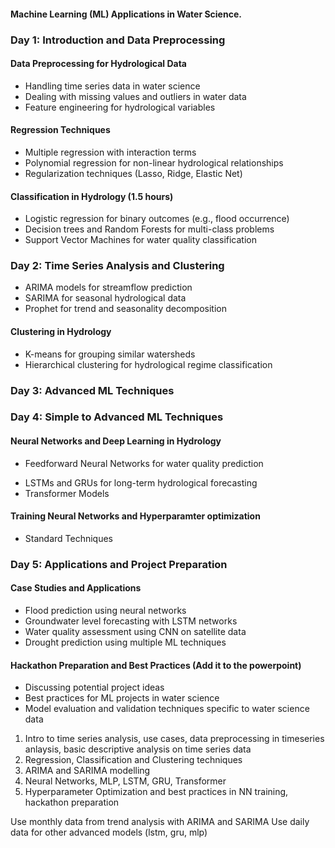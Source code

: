 #### Machine Learning (ML) Applications in Water Science.

### Day 1: Introduction and Data Preprocessing


#### Data Preprocessing for Hydrological Data 

- Handling time series data in water science
- Dealing with missing values and outliers in water data
- Feature engineering for hydrological variables


#### Regression Techniques 

- Multiple regression with interaction terms
- Polynomial regression for non-linear hydrological relationships
- Regularization techniques (Lasso, Ridge, Elastic Net)

#### Classification in Hydrology (1.5 hours)

- Logistic regression for binary outcomes (e.g., flood occurrence)
- Decision trees and Random Forests for multi-class problems
- Support Vector Machines for water quality classification


### Day 2: Time Series Analysis and Clustering

- ARIMA models for streamflow prediction
- SARIMA for seasonal hydrological data
- Prophet for trend and seasonality decomposition


#### Clustering in Hydrology

- K-means for grouping similar watersheds
- Hierarchical clustering for hydrological regime classification


<!-- #### Dimensionality Reduction and Ensemble Methods

- PCA for simplifying complex hydrological datasets
- Ensemble methods (bagging, boosting) for improved predictions -->

### Day 3: Advanced ML Techniques

### Day 4: Simple to Advanced ML Techniques


#### Neural Networks and Deep Learning in Hydrology

- Feedforward Neural Networks for water quality prediction
<!-- - CNNs for analyzing satellite imagery of water bodies -->
- LSTMs and GRUs for long-term hydrological forecasting
- Transformer Models

#### Training Neural Networks and Hyperparamter optimization
- Standard Techniques

### Day 5: Applications and Project Preparation


#### Case Studies and Applications

- Flood prediction using neural networks
- Groundwater level forecasting with LSTM networks
- Water quality assessment using CNN on satellite data
- Drought prediction using multiple ML techniques


#### Hackathon Preparation and Best Practices (Add it to the powerpoint)

- Discussing potential project ideas
- Best practices for ML projects in water science
- Model evaluation and validation techniques specific to water science data





1. Intro to time series analysis, use cases, data preprocessing in timeseries anlaysis, basic descriptive analysis on time series data
2. Regression, Classification and Clustering techniques
3. ARIMA and SARIMA modelling
4. Neural Networks, MLP, LSTM, GRU, Transformer
5. Hyperparameter Optimization and best practices in NN training, hackathon preparation

Use monthly data from trend analysis with ARIMA and SARIMA
Use daily data for other advanced models (lstm, gru, mlp)